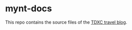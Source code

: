 # mynt-docs

This repo contains the source files of the [TDXC travel blog](url).

[url]: http://tomdunn.github.io/travel
